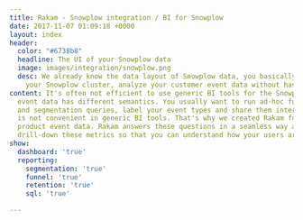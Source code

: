 ```yaml
---
title: Rakam - Snowplow integration / BI for Snowplow
date: 2017-11-07 01:09:18 +0000
layout: index
header:
  color: "#6738b8"
  headline: The UI of your Snowplow data
  image: images/integration/snowplow.png
  desc: We already know the data layout of Snowplow data, you basically connect to
    your Snowplow cluster, analyze your customer event data without hassle.
content: It's often not efficient to use generic BI tools for the Snowplow data because
  event data has different semantics. You usually want to run ad-hoc funnel, retention
  and segmentation queries, label your event types and share them internally which
  is not convenient in generic BI tools. That's why we created Rakam for just the
  product event data. Rakam answers these questions in a seamless way and lets you
  drill-down these metrics so that you can understand how your users are behaving.
show:
  dashboard: 'true'
  reporting:
    segmentation: 'true'
    funnel: 'true'
    retention: 'true'
    sql: 'true'

---
```

